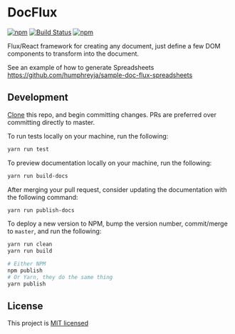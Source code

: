# DocFlux
[![npm](https://img.shields.io/npm/v/@harvest-profit/doc-flux.svg)](https://www.npmjs.com/package/@harvest-profit/doc-flux)  [![Build Status](https://travis-ci.org/HarvestProfit/DocFlux.svg?branch=master)](https://travis-ci.org/HarvestProfit/DocFlux)  [![npm](https://img.shields.io/npm/l/@harvest-profit/doc-flux.svg)](https://github.com/HarvestProfit/DocFlux/blob/master/LICENSE)

Flux/React framework for creating any document, just define a few DOM components to transform into the document.

See an example of how to generate Spreadsheets https://github.com/humphreyja/sample-doc-flux-spreadsheets

## Development
[Clone](https://help.github.com/articles/cloning-a-repository/) this repo, and begin committing changes. PRs are preferred over committing directly to master.

To run tests locally on your machine, run the following:
```bash
yarn run test
```

To preview documentation locally on your machine, run the following:
```bash
yarn run build-docs
```

After merging your pull request, consider updating the documentation with the following command:
```bash
yarn run publish-docs
```

To deploy a new version to NPM, bump the version number, commit/merge to `master`, and run the following:
```bash
yarn run clean
yarn run build

# Either NPM
npm publish
# Or Yarn, they do the same thing
yarn publish
```

## License
This project is [MIT licensed](https://github.com/HarvestProfit/DocFlux/blob/master/LICENSE)
